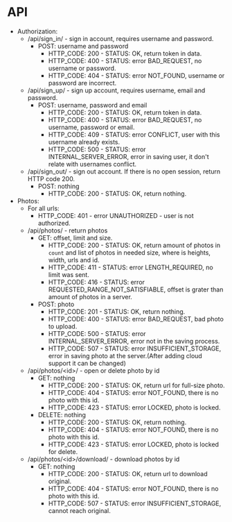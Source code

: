# API
* Authorization:
	* /api/sign_in/ - sign in account, requires username and password.
		* POST: username and password
			* HTTP\_CODE: 200 - STATUS: OK, return token in data.
			* HTTP\_CODE: 400 - STATUS: error BAD\_REQUEST, no username or password.
			* HTTP\_CODE: 404 - STATUS: error NOT\_FOUND, username or password are incorrect.
	* /api/sign_up/ - sign up account, requires username, email and password.
		* POST: username, password and email
			* HTTP\_CODE: 200 - STATUS: OK, return token in data.
			* HTTP\_CODE: 400 - STATUS: error BAD\_REQUEST, no username, password or email.
			* HTTP\_CODE: 409 - STATUS: error CONFLICT, user with this username already exists.
			* HTTP\_CODE: 500 - STATUS: error INTERNAL\_SERVER\_ERROR, error in saving user, it don't relate with usernames conflict.
	* /api/sign_out/ - sign out account. If there is no open session, return HTTP code 200.
		* POST: nothing
			* HTTP\_CODE: 200 - STATUS: OK, return nothing.
* Photos:
    * For all urls:
        * HTTP\_CODE: 401 - error UNAUTHORIZED - user is not authorized.
    * /api/photos/ - return photos
        * GET: offset, limit and size.
            * HTTP\_CODE: 200 - STATUS: OK, return amount of photos in `count` and list of photos in needed size, where is heights, width, urls and id.
            * HTTP\_CODE: 411 - STATUS: error LENGTH\_REQUIRED, no limit was sent.
            * HTTP\_CODE: 416 - STATUS: error REQUESTED\_RANGE\_NOT\_SATISFIABLE, offset is grater than amount of photos in a server.
        * POST: photo
            * HTTP\_CODE: 201 - STATUS: OK, return nothing.
            * HTTP\_CODE: 400 - STATUS: error BAD\_REQUEST, bad photo to upload.
            * HTTP\_CODE: 500 - STATUS: error INTERNAL\_SERVER\_ERROR, error not in the saving process.
            * HTTP\_CODE: 507 - STATUS: error INSUFFICIENT\_STORAGE, error in saving photo at the server.(After adding cloud support it can be changed)
    * /api/photos/\<id\>/ - open or delete photo by id
        * GET: nothing
            * HTTP\_CODE: 200 - STATUS: OK, return url for full-size photo.
            * HTTP\_CODE: 404 - STATUS: error NOT\_FOUND, there is no photo with this id.
            * HTTP\_CODE: 423 - STATUS: error LOCKED, photo is locked.
        * DELETE: nothing
            * HTTP\_CODE: 200 - STATUS: OK, return nothing.
            * HTTP\_CODE: 404 - STATUS: error NOT\_FOUND, there is no photo with this id.
            * HTTP\_CODE: 423 - STATUS: error LOCKED, photo is locked for delete.
    * /api/photos/\<id\>/download/ - download photos by id
        * GET: nothing
            * HTTP\_CODE: 200 - STATUS: OK, return url to download original.
            * HTTP\_CODE: 404 - STATUS: error NOT\_FOUND, there is no photo with this id.
            * HTTP\_CODE: 507 - STATUS: error INSUFFICIENT\_STORAGE, cannot reach original. 